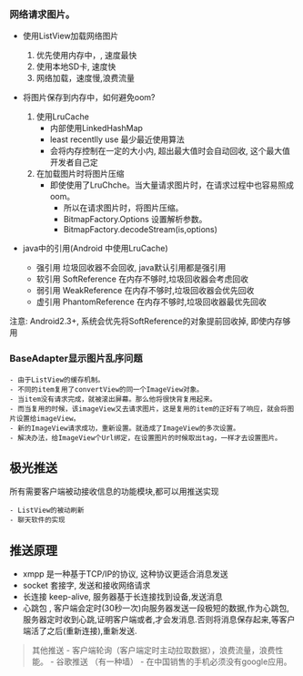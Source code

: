
### 网络请求图片。

- 使用ListView加载网络图片
	1. 优先使用内存中，, 速度最快
	2. 使用本地SD卡, 速度快
	3. 网络加载，速度慢,浪费流量

- 将图片保存到内存中，如何避免oom?
	1. 使用LruCache
		- 内部使用LinkedHashMap
		- least recentlly use 最少最近使用算法
		- 会将内存控制在一定的大小内, 超出最大值时会自动回收, 这个最大值开发者自己定
	2. 在加载图片时将图片压缩
		- 即使使用了LruChche。当大量请求图片时，在请求过程中也容易照成oom。
			- 所以在请求图片时，将图片压缩。
			- BitmapFactory.Options 设置解析参数。
			- BitmapFactory.decodeStream(is,options)

- java中的引用(Android 中使用LruCache)

	- 强引用 垃圾回收器不会回收, java默认引用都是强引用
	- 软引用 SoftReference   在内存不够时,垃圾回收器会考虑回收
	- 弱引用 WeakReference  在内存不够时,垃圾回收器会优先回收
	- 虚引用 PhantomReference  在内存不够时,垃圾回收器最优先回收

注意: Android2.3+, 系统会优先将SoftReference的对象提前回收掉, 即使内存够用


### BaseAdapter显示图片乱序问题

	- 由于ListView的缓存机制。
	- 不同的item复用了convertView的同一个ImageView对象。
	- 当item没有请求完成，就被滚出屏幕。那么他将很快背复用起来。
	- 而当复用的时候，该imageView又去请求图片，这是复用的item的正好有了响应，就会将图片设置给imageView。
	- 新的ImageView请求成功，重新设置。就造成了ImageView的多次设置。
	- 解决办法，给ImageView个Url绑定，在设置图片的时候取出tag，一样才去设置图片。


## 极光推送 ##

所有需要客户端被动接收信息的功能模块,都可以用推送实现
	
	- ListView的被动刷新
	- 聊天软件的实现

## 推送原理 ##

- xmpp 是一种基于TCP/IP的协议, 这种协议更适合消息发送
- socket 套接字, 发送和接收网络请求
- 长连接 keep-alive, 服务器基于长连接找到设备,发送消息
- 心跳包 , 客户端会定时(30秒一次)向服务器发送一段极短的数据,作为心跳包, 服务器定时收到心跳,证明客户端或者,才会发消息.否则将消息保存起来,等客户端活了之后(重新连接),重新发送.

> 其他推送
	- 客户端轮询（客户端定时主动拉取数据），浪费流量，浪费性能。
	- 谷歌推送 （有一种墙）
	- 在中国销售的手机必须没有google应用。